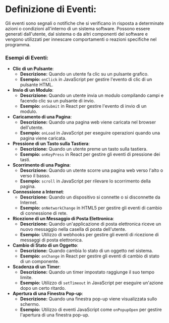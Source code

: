 <!-- @format -->

# Definizione di Eventi:

Gli eventi sono segnali o notifiche che si verificano in risposta a determinate azioni o condizioni all'interno di un sistema software. Possono essere generati dall'utente, dal sistema o da altri componenti del software e vengono utilizzati per innescare comportamenti o reazioni specifiche nel programma.

### Esempi di Eventi:

- **Clic di un Pulsante**:
  - **Descrizione:** Quando un utente fa clic su un pulsante grafico.
  - **Esempio:** `onClick` in JavaScript per gestire l'evento di clic di un pulsante HTML.
- **Invio di un Modulo**:
  - **Descrizione:** Quando un utente invia un modulo compilando campi e facendo clic su un pulsante di invio.
  - **Esempio:** `onSubmit` in React per gestire l'evento di invio di un modulo.
- **Caricamento di una Pagina**:
  - **Descrizione:** Quando una pagina web viene caricata nel browser dell'utente.
  - **Esempio:** `onLoad` in JavaScript per eseguire operazioni quando una pagina viene caricata.
- **Pressione di un Tasto sulla Tastiera**:
  - **Descrizione:** Quando un utente preme un tasto sulla tastiera.
  - **Esempio:** `onKeyPress` in React per gestire gli eventi di pressione dei tasti.
- **Scorrimento di una Pagina**:
  - **Descrizione:** Quando un utente scorre una pagina web verso l'alto o verso il basso.
  - **Esempio:** `scroll` in JavaScript per rilevare lo scorrimento della pagina.
- **Connessione a Internet**:
  - **Descrizione:** Quando un dispositivo si connette o si disconnette da Internet.
  - **Esempio:** `onNetworkChange` in HTML5 per gestire gli eventi di cambio di connessione di rete.
- **Ricezione di un Messaggio di Posta Elettronica**:
  - **Descrizione:** Quando un'applicazione di posta elettronica riceve un nuovo messaggio nella casella di posta dell'utente.
  - **Esempio:** Utilizzo di webhooks per gestire gli eventi di ricezione di messaggi di posta elettronica.
- **Cambio di Stato di un Oggetto**:
  - **Descrizione:** Quando cambia lo stato di un oggetto nel sistema.
  - **Esempio:** `onChange` in React per gestire gli eventi di cambio di stato di un componente.
- **Scadenza di un Timer**:
  - **Descrizione:** Quando un timer impostato raggiunge il suo tempo limite.
  - **Esempio:** Utilizzo di `setTimeout` in JavaScript per eseguire un'azione dopo un certo ritardo.
- **Apertura di una Finestra Pop-up**:
  - **Descrizione:** Quando una finestra pop-up viene visualizzata sullo schermo.
  - **Esempio:** Utilizzo di eventi JavaScript come `onPopupOpen` per gestire l'apertura di una finestra pop-up.
